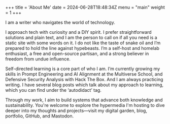 +++
title = 'About Me'
date = 2024-06-28T18:48:34Z
menu = "main"
weight = 1
+++

I am a writer who navigates the world of technology.

I approach tech with curiosity and a DIY spirit. I prefer straightforward solutions and plain text, and I am the person to call on if all you need is a static site with some words on it. I do not like the taste of snake oil and I’m prepared to hold the line against hypebeasts. I’m a self-host and homelab enthusiast, a free and open-source partisan, and a strong believer in freedom from undue influence.

Self-directed learning is a core part of who I am. I’m currently growing my skills in Prompt Engineering and AI Alignment at the Multiverse School, and Defensive Security Analysis with Hack The Box. And I am always practicing writing. I have several blog posts which talk about my approach to learning, which you can find under the ‘autodidact’ tag. 

Through my work, I aim to build systems that advance both knowledge and sustainability. You're welcome to explore the hypermedia I'm hosting to dive deeper into my thoughts and projects—visit my digital garden, blog, portfolio, GitHub, and Mastodon.
